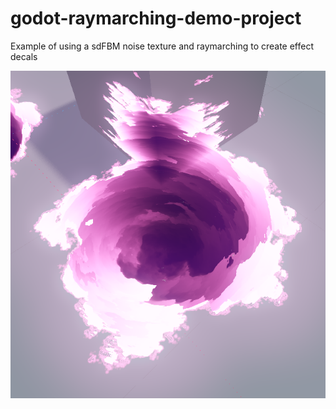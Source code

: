 # godot-raymarching-demo-project
Example of using a sdFBM noise texture and raymarching to create effect decals

![screenshot](screenshot.png)
